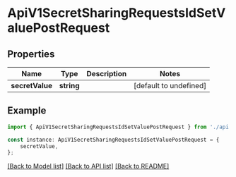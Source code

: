 # ApiV1SecretSharingRequestsIdSetValuePostRequest


## Properties

Name | Type | Description | Notes
------------ | ------------- | ------------- | -------------
**secretValue** | **string** |  | [default to undefined]

## Example

```typescript
import { ApiV1SecretSharingRequestsIdSetValuePostRequest } from './api';

const instance: ApiV1SecretSharingRequestsIdSetValuePostRequest = {
    secretValue,
};
```

[[Back to Model list]](../README.md#documentation-for-models) [[Back to API list]](../README.md#documentation-for-api-endpoints) [[Back to README]](../README.md)

